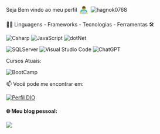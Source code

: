 Seja Bem vindo ao meu perfil <img src="https://raw.githubusercontent.com/arthurgalanti/arthurgalanti/main/assets/man-technologist.gif" width="30" style="vertical-align: middle;">
![hagnok0768](https://img.shields.io/badge/hagnok0768-%23934B8E?style=flat-square&labelColor=%23414141&logoColor=white)
<div style="width: max-content;">

👨‍💻 Linguagens - Frameworks - Tecnologias - Ferramentas  🛠

![Csharp](https://img.shields.io/badge/CSharp-%23934B8E?style=flat-square&labelColor=%23414141&logo=csharp&logoColor=white)
![JavaScript](https://img.shields.io/badge/JavaScript-%23EFD81D?style=flat-square&labelColor=%23414141&logo=javascript&logoColor=white)
![dotNet](https://img.shields.io/badge/.NET-%23631F74?style=flat-square&labelColor=%23414141&logo=dotnet&logoColor=white)

![SQLServer](https://img.shields.io/badge/SQLServer-%23DB2A20.svg?style=flat-square&labelColor=%23414141&logo=microsoftsqlserver&logoColor=white)
![Visual Studio Code](https://img.shields.io/badge/Visual%20Studio%20Code-%232D9EEA?style=flat-square&labelColor=%23414141&logo=visual-studio-code&logoColor=white)
![ChatGPT](https://img.shields.io/badge/ChatGPT-%231A9A7A?style=flat-square&labelColor=%23414141&logo=openai&logoColor=white)</div></div>

Cursos Atuais:

![BootCamp](https://cdn.discordapp.com/attachments/984277359022702592/1187062609128726559/image.png?ex=65958534&is=65831034&hm=7d1bfd46e5bfcbc4c9d07b8d497807c624a640fe06f82aaa444a4b84c508a58c&)


📫 Você pode me encontrar em:

[![Perfil DIO](https://img.shields.io/badge/-Meu%20Perfil%20na%20DIO-30A3DC?style=for-the-badge)](https://web.dio.me/users/tecnokey?tab=achievements)

#### 🌐 Meu blog pessoal:
<div >
	<a href="https://hunger4games.online">
  	<img align="center" src="https://hunger4games.online/wp-content/uploads/2023/09/HUNGER-4-GAMES-2.png" width="150" />
  	</a>
</div>
